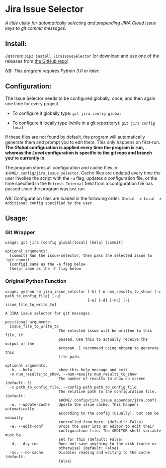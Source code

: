 # Jira Issue Selector
*A little utility for automatically selecting and prepending JIRA Cloud Issue keys to git commit messages.*

## Install: 

Just run: `pip3 install JiraIssueSelector` (or download and use one of the releases from [the GitHub repo](https://github.com/Berulacks/git-jira-issue-selector))

*NB: This program requires Python 3.0 or later.*

## Configuration:

The Issue Selector needs to be configured globally, once; and then again one
time for every project.

* To configure it globally type: `git jira config global`

* To configure it locally type (while in a git repository): `git jira config local`


If these files are not found by default, the program will automatically
generate them and prompt you to edit them. This only happens on first-run. **The _Global_ configuration is applied every time the program is run, whereas the _Local_ configuration is specific to the git repo and branch you're currently in.**

The program stores all configuration and cache files in `$HOME/.config/jira_issue_selector`. Cache files are updated every time the user invokes the script with the `-u` flag, updates a configuration file, or the time specified in the `Refresh Interval` field from a configuration file has passed since the program was last run.

_NB:_ Configuration files are loaded in the following order: `Global -> Local -> Additional config specified by the user`

## Usage: 

### Git Wrapper

```
usage: git jira [config global|local] [help] [commit]

optional arguments: 
  [commit] Run the issue-selector, then pass the selected issue to 'git commit'
  [config] same as the -e flag below
  [help] same as the -h flag below
```

### Original Python Function

```
usage: python -m jira_issue_selector [-h] [-n num_results_to_show] [-c path_to_config_file] [-u]
                                     [-e] [-d] [-nc] [-i issue_file_to_write_to]

A JIRA issue selector for git messages

positional arguments:
  issue_file_to_write_to
                        The selected issue will be written to this file, if
                        passed. Use this to actually receive the output of the
                        program. I recommend using mktemp to generate this
                        file path.

optional arguments:
  -h, --help            show this help message and exit
  -n num_results_to_show, --num-results num_results_to_show
                        The number of results to show on screen (default: 5)
  -c path_to_config_file, --config-path path_to_config_file
                        The relative path to the configuration file. (default:
                        $HOME/.config/jira_issue_appender/jira.conf)
  -u, --update-cache    Update the issue cache. This happens automatically
                        according to the config (usually), but can be manually
                        controlled from here. (default: False)
  -e, --edit-conf       Drops the user into an editor to edit their
                        configuration file. The $EDITOR shell variable must be
                        set for this (default: False)
  -d, --dry-run         Does not save anything to the disk (cache or
                        otherwise) (default: False)
  -nc, --no-cache       Disables reading and writing to the cache (default:
                        False)
```
